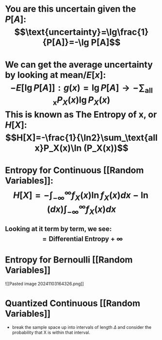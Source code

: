 # You are this uncertain given the $P[A]$:$$\text{uncertainty}=\lg\frac{1}{P[A]}=-\lg P[A]$$
# We can get the average uncertainty by looking at mean/$E[x]$:$$-E[\lg P[A]]:g(x)=\lg P[A]\to-\sum_\text{all x}P_X(x)\lg P_X(x)$$ This is known as The Entropy of x, or $H[X]$:$$H[X]=-\frac{1}{\ln2}\sum_\text{all x}P_X(x)\ln (P_X(x))$$
# Entropy for Continuous [[Random Variables]]:$$H[X]=-\int_{-\infty}^\infty f_X(x)\ln f_X(x)dx-\ln(dx)\int_{-\infty}^\infty f_X(x)dx$$
## Looking at it term by term, we see: $$=\text{Differential Entropy}+\infty$$
# Entropy for Bernoulli [[Random Variables]]
![[Pasted image 20241103164326.png]]

# Quantized Continuous [[Random Variables]]
- break the sample space up into intervals of length $\Delta$ and consider the probability that X is within that interval.